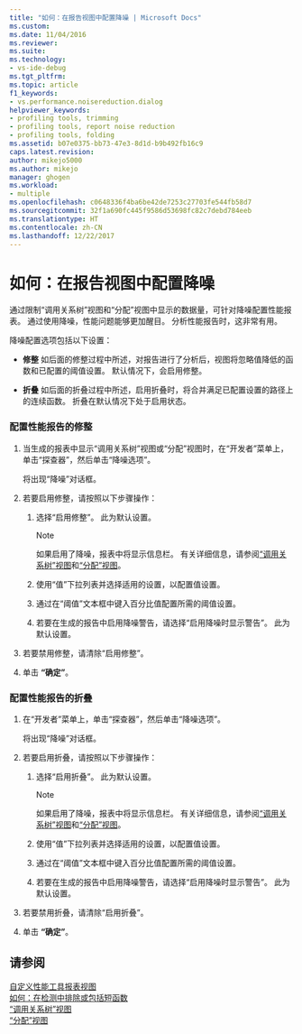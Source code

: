 ```yaml
---
title: "如何：在报告视图中配置降噪 | Microsoft Docs"
ms.custom: 
ms.date: 11/04/2016
ms.reviewer: 
ms.suite: 
ms.technology:
- vs-ide-debug
ms.tgt_pltfrm: 
ms.topic: article
f1_keywords:
- vs.performance.noisereduction.dialog
helpviewer_keywords:
- profiling tools, trimming
- profiling tools, report noise reduction
- profiling tools, folding
ms.assetid: b07e0375-bb73-47e3-8d1d-b9b492fb16c9
caps.latest.revision: 
author: mikejo5000
ms.author: mikejo
manager: ghogen
ms.workload:
- multiple
ms.openlocfilehash: c0648336f4ba6be42de7253c27703fe544fb58d7
ms.sourcegitcommit: 32f1a690fc445f9586d53698fc82c7debd784eeb
ms.translationtype: HT
ms.contentlocale: zh-CN
ms.lasthandoff: 12/22/2017
---
```

# <a name="how-to-configure-noise-reduction-in-report-views"></a>如何：在报告视图中配置降噪
通过限制“调用关系树”视图和“分配”视图中显示的数据量，可针对降噪配置性能报表。 通过使用降噪，性能问题能够更加醒目。 分析性能报告时，这非常有用。  
  
 降噪配置选项包括以下设置：  
  
-   **修整** 如后面的修整过程中所述，对报告进行了分析后，视图将忽略值降低的函数和已配置的阈值设置。 默认情况下，会启用修整。  
  
-   **折叠** 如后面的折叠过程中所述，启用折叠时，将合并满足已配置设置的路径上的连续函数。 折叠在默认情况下处于启用状态。  
  
### <a name="to-configure-trimming-for-a-performance-report"></a>配置性能报告的修整  
  
1.  当生成的报表中显示“调用关系树”视图或“分配”视图时，在“开发者”菜单上，单击“探查器”，然后单击“降噪选项”。  
  
     将出现“降噪”对话框。  
  
2.  若要启用修整，请按照以下步骤操作：  
  
    1.  选择“启用修整”。 此为默认设置。  
  
        > [!NOTE]
        >  如果启用了降噪，报表中将显示信息栏。 有关详细信息，请参阅[“调用关系树”视图](../profiling/call-tree-view.md)和[“分配”视图](../profiling/dotnet-memory-allocations-view.md)。  
  
    2.  使用“值”下拉列表并选择适用的设置，以配置值设置。  
  
    3.  通过在“阈值”文本框中键入百分比值配置所需的阈值设置。  
  
    4.  若要在生成的报告中启用降噪警告，请选择“启用降噪时显示警告”。 此为默认设置。  
  
3.  若要禁用修整，请清除“启用修整”。  
  
4.  单击 **“确定”**。  
  
### <a name="to-configure-folding-for-a-performance-report"></a>配置性能报告的折叠  
  
1.  在“开发者”菜单上，单击“探查器”，然后单击“降噪选项”。  
  
     将出现“降噪”对话框。  
  
2.  若要启用折叠，请按照以下步骤操作：  
  
    1.  选择“启用折叠”。 此为默认设置。  
  
        > [!NOTE]
        >  如果启用了降噪，报表中将显示信息栏。 有关详细信息，请参阅[“调用关系树”视图](../profiling/call-tree-view.md)和[“分配”视图](../profiling/dotnet-memory-allocations-view.md)。  
  
    2.  使用“值”下拉列表并选择适用的设置，以配置值设置。  
  
    3.  通过在“阈值”文本框中键入百分比值配置所需的阈值设置。  
  
    4.  若要在生成的报告中启用降噪警告，请选择“启用降噪时显示警告”。 此为默认设置。  
  
3.  若要禁用折叠，请清除“启用折叠”。  
  
4.  单击 **“确定”**。  
  
## <a name="see-also"></a>请参阅  
 [自定义性能工具报表视图](../profiling/customizing-performance-tools-report-views.md)   
 [如何：在检测中排除或包括短函数](../profiling/how-to-exclude-or-include-short-functions-from-instrumentation.md)   
 [“调用关系树”视图](../profiling/call-tree-view.md)   
 [“分配”视图](../profiling/dotnet-memory-allocations-view.md)